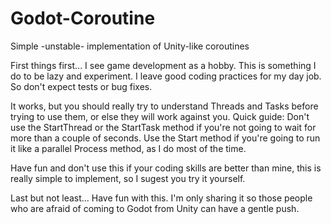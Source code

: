 # Godot-Coroutine

Simple -unstable- implementation of Unity-like coroutines

First things first... I see game development as a hobby. This is something I do to be lazy and experiment. I leave good coding practices for my day job. So don't expect tests or bug fixes.

It works, but you should really try to understand Threads and Tasks before trying to use them, or else they will work against you.
Quick guide:
Don't use the StartThread or the StartTask method if you're not going to wait for more than a couple of seconds.
Use the Start method if you're going to run it like a parallel Process method, as I do most of the time.

Have fun and don't use this if your coding skills are better than mine, this is really simple to implement, so I sugest you try it yourself.

Last but not least... Have fun with this. I'm only sharing it so those people who are afraid of coming to Godot from Unity can have a gentle push.
